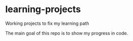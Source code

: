 # learning-projects
Working projects to fix my learning path

The main goal of this repo is to show my progress in code.
